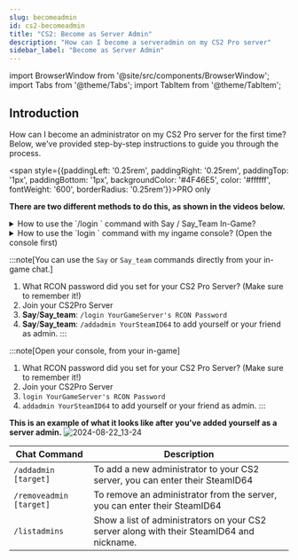 ```yaml
---
slug: becomeadmin
id: cs2-becomeadmin
title: "CS2: Become as Server Admin"
description: "How can I become a serveradmin on my CS2 Pro server"
sidebar_label: "Become as Server Admin"
---
```


import BrowserWindow from '@site/src/components/BrowserWindow';
import Tabs from '@theme/Tabs';
import TabItem from '@theme/TabItem';

## Introduction
How can I become an administrator on my CS2 Pro server for the first time? Below, we've provided step-by-step instructions to guide you through the process.

<span style={{paddingLeft: '0.25rem', paddingRight: '0.25rem', paddingTop: '1px', paddingBottom: '1px', backgroundColor: '#4F46E5', color: '#ffffff', fontWeight: '600', borderRadius: '0.25rem'}}>PRO only</span>

**There are two different methods to do this, as shown in the videos below.**
<details>
  <summary>How to use the `/login <rcon password>` command with Say / Say_Team In-Game?</summary>

<video playsinline autoPlay muted width="100%">
  <source src="https://dl.fsho.st/videos/cs2-admin-login2.mp4"/>
</video>
</details>

<details>
 <summary>How to use the `login <rcon password>` command with my ingame console? (Open the console first)</summary>

<video playsinline autoPlay muted width="100%">
  <source src="https://dl.fsho.st/videos/cs2-admin-console-login.mp4" type="video/mp4"/>
</video>
</details>

:::note[You can use the `Say` or `Say_team` commands directly from your in-game chat.]
1. What RCON password did you set for your CS2 Pro Server? (Make sure to remember it!)
2. Join your CS2Pro Server
3. **Say**/**Say_team**: `/login YourGameServer's RCON Password`
4. **Say**/**Say_team**: `/addadmin YourSteamID64` to add yourself or your friend as admin.
:::

:::note[Open your console, from your in-game]
1. What RCON password did you set for your CS2 Pro Server? (Make sure to remember it!)
2. Join your CS2Pro Server
3. `login YourGameServer's RCON Password` 
4. `addadmin YourSteamID64` to add yourself or your friend as admin.
:::

**This is an example of what it looks like after you've added yourself as a server admin.**
![2024-08-22_13-24](https://github.com/user-attachments/assets/74a456ce-627a-4508-ab33-c827415b6593)


| Chat Command | Description |
| ------------ | ----------- |
| `/addadmin [target]` | To add a new administrator to your CS2 server, you can enter their SteamID64 |
| `/removeadmin [target]` | To remove an administrator from the server, you can enter their SteamID64 |
| `/listadmins` | Show a list of administrators on your CS2 server along with their SteamID64 and nickname. |
